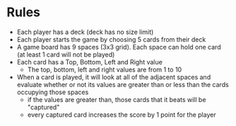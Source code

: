 # Rules
- Each player has a deck (deck has no size limit)
- Each player starts the game by choosing 5 cards from their deck
- A game board has 9 spaces (3x3 grid). Each space can hold one card (at least 1 card will not be played)
- Each card has a Top, Bottom, Left and Right value
  - The top, bottom, left and right values are from 1 to 10
- When a card is played, it will look at all of the adjacent spaces and evaluate whether or not
its values are greater than or less than the cards occupying those spaces
  - if the values are greater than, those cards that it beats will be "captured"
  - every captured card increases the score by 1 point for the player